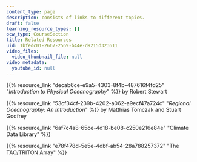 ```yaml
---
content_type: page
description: consists of links to different topics.
draft: false
learning_resource_types: []
ocw_type: CourseSection
title: Related Resources
uid: 1bfedc01-2667-2569-b44e-d9215d323611
video_files:
  video_thumbnail_file: null
video_metadata:
  youtube_id: null
---
```

{{% resource_link "decab6ce-e9a5-4303-8f4b-487616f4fd25" "*Introduction to Physical Oceanography*" %}} by Robert Stewart

{{% resource_link "53cf34cf-239b-4202-a062-a9ecf47a724c" "*Regional Oceanography: An Introduction*" %}} by Matthias Tomczak and Stuart Godfrey

{{% resource_link "6af7c4a8-65ce-4d18-be08-c250e216e84e" "Climate Data Library" %}}

{{% resource_link "e78f478d-5e5e-4dbf-ab54-28a788257372" "The TAO/TRITON Array" %}}
